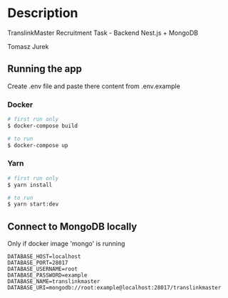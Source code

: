 # Description

TranslinkMaster Recruitment Task - Backend
Nest.js + MongoDB

Tomasz Jurek

## Running the app

Create .env file and paste there content from .env.example

### Docker

```bash
# first run only
$ docker-compose build

# to run
$ docker-compose up
```

### Yarn

```bash
# first run only
$ yarn install

# to run
$ yarn start:dev
```

## Connect to MongoDB locally

Only if docker image 'mongo' is running

```env
DATABASE_HOST=localhost
DATABASE_PORT=28017
DATABASE_USERNAME=root
DATABASE_PASSWORD=example
DATABASE_NAME=translinkmaster
DATABASE_URI=mongodb://root:example@localhost:28017/translinkmaster
```
